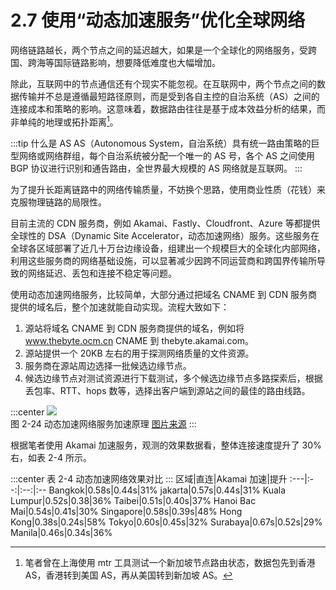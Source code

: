 # 2.7 使用“动态加速服务”优化全球网络

网络链路越长，两个节点之间的延迟越大，如果是一个全球化的网络服务，受跨国、跨海等国际链路影响，想要降低难度也大幅增加。


除此，互联网中的节点通信还有个现实不能忽视。在互联网中，两个节点之间的数据传输并不总是遵循最短路径原则，而是受到各自主控的自治系统（AS）之间的连接成本和策略的影响。这意味着，数据路由往往是基于成本效益分析的结果，而非单纯的地理或拓扑距离[^1]。

:::tip 什么是 AS
AS（Autonomous System，自治系统）具有统一路由策略的巨型网络或网络群组，每个自治系统被分配一个唯一的 AS 号，各个 AS 之间使用 BGP 协议进行识别和通告路由，全世界最大规模的 AS 网络就是互联网。
:::

为了提升长距离链路中的网络传输质量，不妨换个思路，使用商业性质（花钱）来克服物理链路的局限性。

目前主流的 CDN 服务商，例如 Akamai、Fastly、Cloudfront、Azure 等都提供全球性的 DSA（Dynamic Site Accelerator，动态加速网络）服务。这些服务在全球各区域部署了近几十万台边缘设备，组建出一个规模巨大的全球化内部网络，利用这些服务商的网络基础设施，可以显著减少因跨不同运营商和跨国界传输所导致的网络延迟、丢包和连接不稳定等问题。

使用动态加速网络服务，比较简单，大部分通过把域名 CNAME 到 CDN 服务商提供的域名后，整个加速就能自动实现。流程大致如下：

1. 源站将域名 CNAME 到 CDN 服务商提供的域名，例如将 www.thebyte.ocm.cn CNAME  到 thebyte.akamai.com。
2. 源站提供一个 20KB 左右的用于探测网络质量的文件资源。
3. 服务商在源站周边选择一批候选边缘节点。
4. 候选边缘节点对测试资源进行下载测试，多个候选边缘节点多路探索后，根据丢包率、RTT、hops 数等，选择出客户端到源站之间的最佳的路由线路。

:::center
  ![](../assets/dsa.png)<br/>
 图 2-24 动态加速网络服务加速原理 [图片来源](https://www.cdnetworks.com/cn/web-performance/dynamic-web-acceleration/)
:::

根据笔者使用 Akamai 加速服务，观测的效果数据看，整体连接速度提升了 30% 右，如表 2-4 所示。

:::center
表 2-4 动态加速网络效果对比
:::
区域|直连|Akamai 加速|提升
:---|:--:|:--:|:--
Bangkok|0.58s|0.44s|31%
jakarta|0.57s|0.44s|31%
Kuala Lumpur|0.52s|0.38|36%
Taibei|0.51s|0.40s|37%
Hanoi Bac Mai|0.54s|0.41s|30%
Singapore|0.58s|0.39s|48%
Hong Kong|0.38s|0.24s|58%
Tokyo|0.60s|0.45s|32%
Surabaya|0.67s|0.52s|29%
Manila|0.46s|0.34s|36%

[^1]: 笔者曾在上海使用 mtr 工具测试一个新加坡节点路由状态，数据包先到香港 AS，香港转到美国 AS，再从美国转到新加坡 AS。
